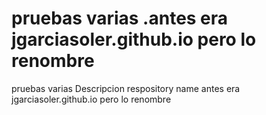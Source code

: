 # pruebas varias .antes era jgarciasoler.github.io pero lo renombre
pruebas varias  Descripcion  respository name  antes era jgarciasoler.github.io  pero lo renombre
